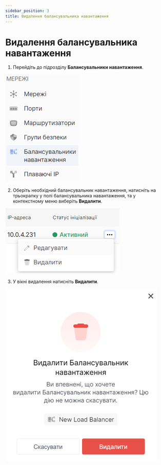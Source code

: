 ```yaml
---
sidebar_position: 3
title: Видалення балансувальника навантаження
---
```


# Видалення балансувальника навантаження

1. Перейдіть до підрозділу **Балансувальники навантаження**.

![](../../img/load-balancer/1.png)

2. Оберіть необхідний балансувальник навантаження, натисніть на трьокрапку у полі балансувальника навантаження, та у контекстному меню виберіть **Видалити**.

![](../../img/load-balancer/32.png)

3. У вікні видалення натисніть **Видалити**.

![](../../img/load-balancer/37.png)